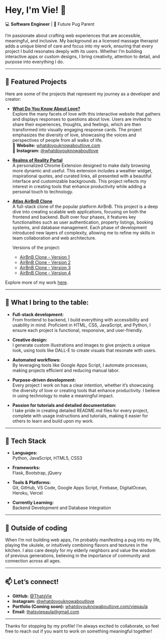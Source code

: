 # Hey, I'm Vie! 👋

💻 **Software Engineer** | 🐾 Future Pug Parent


I’m passionate about crafting web experiences that are accessible, meaningful, and inclusive. My background as a licensed massage therapist adds a unique blend of care and focus into my work, ensuring that every project I build resonates deeply with its users. Whether I’m building interactive apps or custom designs, I bring creativity, attention to detail, and purpose into everything I do.

---

## 🌟 Featured Projects

Here are some of the projects that represent my journey as a developer and creator:

- **[What Do You Know About Love?](https://github.com/ThatsVie/What-do-you-know-about-love)**  
  Explore the many facets of love with this interactive website that gathers and displays responses to questions about love. Users are invited to share their experiences, thoughts, and feelings, which are then transformed into visually engaging response cards. The project emphasizes the diversity of love, showcasing the voices and perspectives of people from all walks of life.  
  🔗 **Website:** [whatdoyouknowaboutlove.com](https://www.whatdoyouknowaboutlove.com)  
  📸 **Instagram:** [@whatdoyouknowaboutlove](https://www.instagram.com/whatdoyouknowaboutlove)

- **[Realms of Reality Portal](https://github.com/ThatsVie/Hacksprint)**  
  A personalized Chrome Extension designed to make daily browsing more dynamic and useful. This extension includes a weather widget, inspirational quotes, and curated links, all presented with a beautiful interface and customizable backgrounds. This project reflects my interest in creating tools that enhance productivity while adding a personal touch to technology.
  
- **[Atlas AirBnB Clone](https://github.com/ThatsVie/atlas-AirBnB_clone_v4)**  
  A full-stack clone of the popular platform AirBnB. This project is a deep dive into creating scalable web applications, focusing on both the frontend and backend. Built over four phases, it features key functionalities such as user authentication, property listings, booking systems, and database management. Each phase of development introduced new layers of complexity, allowing me to refine my skills in team collaboration and web architecture.

  Versions of the project:
  - [AirBnB Clone - Version 1](https://github.com/ThatsVie/atlas-AirBnB_clone)
  - [AirBnB Clone - Version 2](https://github.com/ThatsVie/atlas-AirBnB_clone_v2)
  - [AirBnB Clone - Version 3](https://github.com/ThatsVie/atlas-AirBnB_clone_v3)
  - [AirBnB Clone - Version 4](https://github.com/ThatsVie/atlas-AirBnB_clone_v4)


Explore more of my work [here](https://github.com/ThatsVie?tab=repositories).

---

## 🎨 What I bring to the table:

- **Full-stack development:**  
  From frontend to backend, I build everything with accessibility and usability in mind. Proficient in HTML, CSS, JavaScript, and Python, I ensure each project is functional, responsive, and user-friendly.

- **Creative design:**  
  I generate custom illustrations and images to give projects a unique look, using tools like DALL-E to create visuals that resonate with users.

- **Automated workflows:**  
  By leveraging tools like Google Apps Script, I automate processes, making projects efficient and reducing manual labor.

- **Purpose-driven development:**  
  Every project I work on has a clear intention, whether it’s showcasing the diversity of love or creating tools that enhance productivity. I believe in using technology to make a meaningful impact.

- **Passion for tutorials and detailed documentation:**  
  I take pride in creating detailed README.md files for every project, complete with usage instructions and tutorials, making it easier for others to learn and build upon my work.

---

## 🚀 Tech Stack

- **Languages:**  
  Python, JavaScript, HTML5, CSS3

- **Frameworks:**  
  Flask, Bootstrap, jQuery

- **Tools & Platforms:**  
  Git, GitHub, VS Code, Google Apps Script, Firebase, DigitalOcean, Heroku, Vercel

- **Currently Learning:**  
  Backend Development and Database Integration

---

## 🌱 Outside of coding

When I’m not building web apps, I’m probably manifesting a pug into my life, playing the ukulele, or intuitively combining flavors and textures in the kitchen. I also care deeply for my elderly neighbors and value the wisdom of previous generations, believing in the importance of community and connection across all ages.

---

## 📫 Let’s connect!

- **GitHub:** [@ThatsVie](https://github.com/ThatsVie)  
- **Instagram:** [@whatdoyouknowaboutlove](https://www.instagram.com/whatdoyouknowaboutlove)  
- **Portfolio (Coming soon):** [whatdoyouknowaboutlove.com/viepaula](https://www.whatdoyouknowaboutlove.com/viepaula)  
- **Email:** thatsviepaula@gmail.com


---

Thanks for stopping by my profile! I’m always excited to collaborate, so feel free to reach out if you want to work on something meaningful together!
